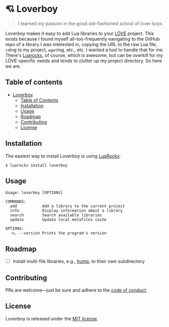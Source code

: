 # 💘 Loverboy

> I learned my passion in the good old-fashioned school of lover boys

Loverboy makes it easy to add Lua libraries to your [LÖVE](https://love2d.org/) project. This exists because I found myself all-too-frequently navigating to the GitHub repo of a library I was interested in, copying the URL to the raw Lua file, `cd`ing to my project, `wget`ing, etc., etc. I wanted a tool to handle that for me. There's [Luarocks](https://luarocks.org/), of course, which is awesome, but can be overkill for my LÖVE-specific needs and tends to clutter up my project directory. So here we are.

## Table of contents

* [Loverboy](#-loverboy)
  * [Table of Contents](#table-of-contents)
  * [Installation](#installation)
  * [Usage](#usage)
  * [Roadmap](#roadmap)
  * [Contributing](#contributing)
  * [License](#license)

## Installation

The easiest way to install Loverboy is using [LuaRocks](https://luarocks.org/):

```
$ luarocks install loverboy
```

## Usage

```
Usage: loverboy [OPTIONS]

COMMANDS:
  add           Add a library to the current project
  info          Display information about a library
  search        Search available libraries
  update        Update local metafiles cache

OPTIONS:
  -v, --version Prints the program's version
```

## Roadmap

- [ ] Install multi-file libraries, e.g., [hump](https://github.com/vrld/hump), to their own subdirectory

## Contributing

PRs are welcome—just be sure and adhere to the
[code of conduct](https://github.com/ngscheurich/loverboy/blob/master/CODE_OF_CONDUCT.md).

## License

Loverboy is released under the [MIT license](https://github.com/ngscheurich/loverboy/blob/master/LICENSE).

